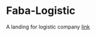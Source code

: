 # Faba-Logistic
A landing for logistic company
<a href="https://gszb.github.io/Faba-Logistic/index.html">link</a>

